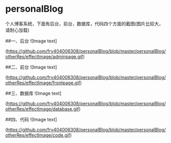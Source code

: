 # personalBlog
个人博客系统，下面有后台，前台，数据库，代码四个方面的截图(图片比较大，请耐心加载)

##一、后台
![Image text]

(https://github.com/fry404006308/personalBlog/blob/master/personalBlog/otherRes/effectImage/adminpage.gif)

##二、前台
![Image text]

(https://github.com/fry404006308/personalBlog/blob/master/personalBlog/otherRes/effectImage/frontpage.gif)

##三、数据库
![Image text]

(https://github.com/fry404006308/personalBlog/blob/master/personalBlog/otherRes/effectImage/database.gif)

##四、代码
![Image text]

(https://github.com/fry404006308/personalBlog/blob/master/personalBlog/otherRes/effectImage/code.gif)
